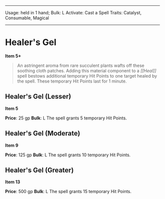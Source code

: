 
---
Usage: held in 1 hand;
Bulk: L
Activate: Cast a Spell
Traits: Catalyst, Consumable, Magical

---

# Healer's Gel

**Item 5+**

> An astringent aroma from rare succulent plants wafts off these soothing cloth patches. Adding this material component to a *[[Heal]]* spell bestows additional temporary Hit Points to one target healed by the spell. These temporary Hit Points last for 1 minute.

## Healer's Gel (Lesser)

**Item 5**

**Price**: 25 gp
**Bulk**: L
The spell grants 5 temporary Hit Points.

## Healer's Gel (Moderate)

**Item 9**

**Price**: 125 gp
**Bulk**: L
The spell grants 10 temporary Hit Points.

## Healer's Gel (Greater)

**Item 13**

**Price**: 500 gp
**Bulk**: L
The spell grants 15 temporary Hit Points.
